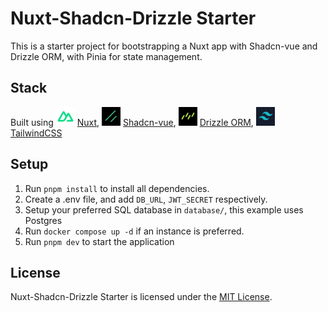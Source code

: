 # Nuxt-Shadcn-Drizzle Starter

This is a starter project for bootstrapping a Nuxt app with Shadcn-vue and Drizzle ORM, with Pinia for state 
management.

## Stack

Built using <img src="public/icon-green.png" alt="Nuxt Logo" width="30" height="30"> [Nuxt](https://nuxt.com/), <img src="public/icon-shadcn.png" alt="Shadcn Logo" width="30" height="30"> [Shadcn-vue](https://www.shadcn-vue.com/), <img src="public/icon-drizzle.png" alt="Drizzle Logo" width="30" height="30"> [Drizzle ORM](https://orm.drizzle.team/), <img src="public/icon-tailwind.png" alt="TailwindCSS Logo" width="30" height="30"> [TailwindCSS](https://tailwindcss.com/)

## Setup

1. Run `pnpm install` to install all dependencies.
2. Create a .env file, and add `DB_URL`, `JWT_SECRET` respectively.
3. Setup your preferred SQL database in `database/`, this example uses Postgres
4. Run `docker compose up -d` if an instance is preferred.
5. Run `pnpm dev` to start the application

## License

Nuxt-Shadcn-Drizzle Starter is licensed under the [MIT License](https://github.com/risv1/nuxt-shadcn-drizzle-starter/blob/main/LICENSE).